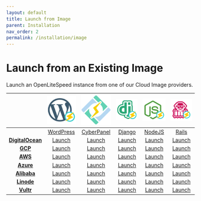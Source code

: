 ```yaml
---
layout: default
title: Launch from Image
parent: Installation
nav_order: 2
permalink: /installation/image
---
```


# Launch from an Existing Image

Launch an OpenLiteSpeed instance from one of our Cloud Image providers.

|   |[<img src="/assets/images/Cloud/wp_50.svg" width = "100">](https://docs.litespeedtech.com/cloud/wordpress/)|[<img src="/assets/images/Cloud/cyberpanel_50.svg" width = "100">](https://docs.litespeedtech.com/cloud/cyberpanel/) |[<img src="/assets/images/Cloud/django_50.svg" width = "100">](https://docs.litespeedtech.com/cloud/django/) | [<img src="/assets/images/Cloud/nodejs_50.svg" width = "100">](https://docs.litespeedtech.com/cloud/nodejs/)|[<img src="/assets/images/Cloud/ruby_50.svg" width = "100">](https://docs.litespeedtech.com/cloud/rails/)|
| :-------------: | :-------------: | :-------------: | :-------------: | :-------------: | :-------------: |
||[WordPress](https://docs.litespeedtech.com/cloud/wordpress/)|[CyberPanel](https://docs.litespeedtech.com/cloud/cyberpanel/)|[Django](https://docs.litespeedtech.com/cloud/django/)|[NodeJS](https://docs.litespeedtech.com/cloud/nodejs/)|[Rails](https://docs.litespeedtech.com/cloud/rails/)|
| [**DigitalOcean**](https://marketplace.digitalocean.com/category/blogs-and-forums)  | [Launch](https://cloud.digitalocean.com/droplets/new?appId=100736536&image=litespeedtechnol-openlitespeedwor-20-04&utm_source=openlitespeed&utm_campaign=openlitespeed-wp)  | [Launch](https://cloud.digitalocean.com/droplets/new?appId=87958459&image=litespeedtechnol-cyberpanel-20-04&utm_source=cyberpanel&utm_campaign=cyberpanel) | [Launch](https://cloud.digitalocean.com/droplets/new?appId=100616040&image=litespeedtechnol-openlitespeeddja-20-04&utm_source=openlitespeed&utm_campaign=openlitespeed-django) | [Launch](https://cloud.digitalocean.com/droplets/new?appId=79003770&image=litespeedtechnol-openlitespeednod-20-04&utm_source=openlitespeed&utm_campaign=openlitespeed-nodejs) | [Launch](https://cloud.digitalocean.com/droplets/new?appId=95907895&image=litespeedtechnol-openlitespeedrai-20-04&utm_source=openlitespeed&utm_campaign=openlitespeed-rails) |
|[**GCP**](https://console.cloud.google.com/marketplace/browse?q=litespeed)|[Launch](https://console.cloud.google.com/marketplace/details/gc-image-pub/openlitespeed-wordpress)| [Launch](https://console.cloud.google.com/marketplace/details/gc-image-pub/cyberpanel) | [Launch](https://console.cloud.google.com/marketplace/details/gc-image-pub/openlitespeed-django) | [Launch](https://console.cloud.google.com/marketplace/details/gc-image-pub/openlitespeed-nodejs) |[Launch](https://console.cloud.google.com/marketplace/details/gc-image-pub/openlitespeed-rails)|
|[**AWS**](https://aws.amazon.com/marketplace/search/results?x=0&y=0&searchTerms=litespeed)|[Launch](https://aws.amazon.com/marketplace/pp/B07KSC2QQN)|[Launch](https://aws.amazon.com/marketplace/pp/B07MPZQ4PS)|[Launch](https://aws.amazon.com/marketplace/pp/B07MZ6VVRD)|[Launch](https://aws.amazon.com/marketplace/pp/B07MZ393TM)|[Launch](http://aws.amazon.com/marketplace/pp/B08JVDJQ1L)|
|[**Azure**](https://azuremarketplace.microsoft.com/en-us/marketplace/apps?search=litespeed)|[Launch](https://azuremarketplace.microsoft.com/en-us/marketplace/apps/litespeedtechnologies.openlitespeed-wordpress)|[Launch](https://azuremarketplace.microsoft.com/en-us/marketplace/apps/litespeedtechnologies.cyberpanel)|[Launch](https://azuremarketplace.microsoft.com/en-us/marketplace/apps/litespeedtechnologies.openlitespeed-django)|[Launch](https://azuremarketplace.microsoft.com/en-us/marketplace/apps/litespeedtechnologies.openlitespeed-nodejs)|[Launch](https://azuremarketplace.microsoft.com/en-us/marketplace/apps/litespeedtechnologies.openlitespeed-rails)|
|[**Alibaba**](https://marketplace.alibabacloud.com/)|[Launch](https://marketplace.alibabacloud.com/products/56720001/OpenLiteSpeed_WordPress_em_-sgcmjj00024846.html)|[Launch](https://marketplace.alibabacloud.com/products/56720001/sgcmjj00024863.html)|[Launch](https://marketplace.alibabacloud.com/products/56720001/OpenLiteSpeed_Django-sgcmjj00024874.html)|[Launch](https://marketplace.alibabacloud.com/products/56720001/sgcmjj00024862.html)|[Launch](https://marketplace.alibabacloud.com/products/56720001/sgcmjj00024972.html)|
|[**Linode**](https://www.linode.com/marketplace/apps/?sq=litespeed)|[Launch](https://www.linode.com/marketplace/apps/litespeed-technologies/openlitespeed-wordpress/)|[Launch](https://www.linode.com/marketplace/apps/litespeed-technologies/cyberpanel/)|[Launch](https://cloud.linode.com/stackscripts/458602)|[Launch](https://cloud.linode.com/stackscripts/458633)|[Launch](https://cloud.linode.com/stackscripts/641872)|
|[**Vultr**](https://www.vultr.com/marketplace/)|[Launch](https://www.vultr.com/marketplace/apps/openlitespeed-wordpress)|[Launch](https://www.vultr.com/marketplace/apps/cyberpanel)|[Launch](https://www.vultr.com/marketplace/apps/openlitespeed-django)|[Launch](https://www.vultr.com/marketplace/apps/openlitespeed-nodejs)|[Launch](https://www.vultr.com/marketplace/apps/openlitespeed-rails)|
